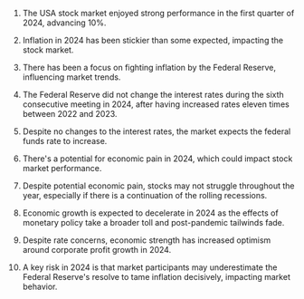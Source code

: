 1. The USA stock market enjoyed strong performance in the first quarter of 2024, advancing 10%.

2. Inflation in 2024 has been stickier than some expected, impacting the stock market.

3. There has been a focus on fighting inflation by the Federal Reserve, influencing market trends.

4. The Federal Reserve did not change the interest rates during the sixth consecutive meeting in 2024, after having increased rates eleven times between 2022 and 2023. 

5. Despite no changes to the interest rates, the market expects the federal funds rate to increase.

6. There's a potential for economic pain in 2024, which could impact stock market performance.

7. Despite potential economic pain, stocks may not struggle throughout the year, especially if there is a continuation of the rolling recessions.

8. Economic growth is expected to decelerate in 2024 as the effects of monetary policy take a broader toll and post-pandemic tailwinds fade.

9. Despite rate concerns, economic strength has increased optimism around corporate profit growth in 2024.

10. A key risk in 2024 is that market participants may underestimate the Federal Reserve's resolve to tame inflation decisively, impacting market behavior.
